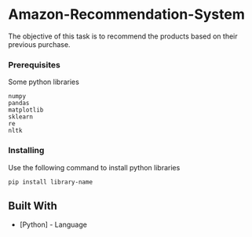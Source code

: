 # Amazon-Recommendation-System
The objective of this task is to recommend the products based on their previous purchase.

### Prerequisites

Some python libraries

```
numpy
pandas
matplotlib
sklearn
re 
nltk
```
### Installing

Use the following command to install python libraries 

```
pip install library-name
```
## Built With

* [Python] - Language
